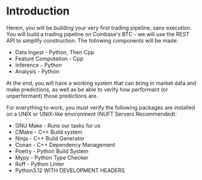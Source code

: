 # Introduction

Herein, you will be building your very first trading pipeline, sans execution. 
You will build a trading pipeline on Coinbase's BTC - we will use the REST API to simplify construction. The following components will be made:

- Data Ingest - Python, Then Cpp
- Feature Computation - Cpp
- Inference - Python
- Analysis - Python

At the end, you will have a working system that can bring in market data and make predictions, as well as be able to verify how performant 
(or unperformant) those predictions are. 

For everything to work, you must verify the following packages are installed on a UNIX or UNIX-like environment (NUFT Servers Recommended):

- GNU Make - Runs our tasks for us
- CMake - C++ Build system
- Ninja - C++ Build Generator
- Conan - C++ Dependency Management
- Poetry - Python Build System
- Mypy - Python Type Checker
- Ruff - Python Linter
- Python3.12 WITH DEVELOPMENT HEADERS
